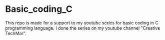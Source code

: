 # Basic_coding_C
This repo is made for a support to my youtube series for basic coding in C programming language.
I done the series on my youtube channel "Creative TechMar".
